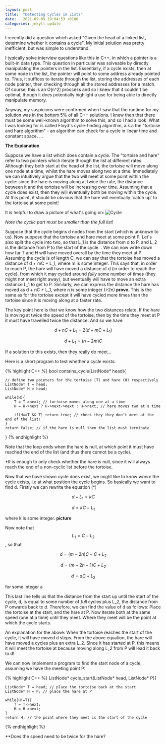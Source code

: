 ```yaml
---
layout: post
title:  "Detecting Cycles in Lists"
date:   2021-09-09 19:04:53 +0100
categories: jekyll update
---
```


I recently did a question which asked "Given the head of a linked list, determine whether it contains a cycle". My initial solution was pretty inefficient, but was simple to understand. 

I typically solve interview questions like this in C++, in which a pointer is a built-in data type. This question in particular was solveable by directly manipulating the pointers in the list. Essentially, if a cycle exists, then at some node in the list, the pointer will point to some address already pointed to. Thus, it suffices to iterate through the list, storing the addresses of each node pointer, then checking through all the stored addresses for a match. Of course, this is an O(n^2) proccess and so I knew that it couldn't be optimal, though it does potentially highlight a use for being able to directly manipulate memory.

Anyway, my suspicions were confirmed when I saw that the runtime for my solution was in the bottom 5% of all C++ solutions. I knew then that there must be some well-known algorithm to solve this, and so I had a look. What I was looking for is called Floyd's cycle-finding algorithm, a.k.a the "tortoise and hare algorithm" - an algorithm can check for a cycle in linear time and constant space.  ...

**The Explanation**

Suppose we have a list which does contain a cycle. The "tortoise and hare" refer to two pointers which iterate through the list at different rates. Although they both start at the head of the list, the tortoise will move along one node at a time, whilst the hare moves along two at a time. Immediately we can intuitively argue that the two will meet at some point within the cycle: since the hare is moving along at twice the rate, the distance between it and the tortoise will be increasing over time. Assuming that a cycle does exist, then they will eventually both be moving within the cycle. At this point, it should be obvious that the hare will eventually 'catch up' to the tortoise at some point! 


It is helpful to draw a picture of what's going on: 
![Cycle ](https://scif99.github.io/My-Blog/images/Cycle.jpg)



*Note the cyclic part must be smaller than the full list!*

Suppose that the cycle begins d nodes from the start (which is unknown to us). Now suppose that the tortoise and hare meet at some point P. Let's also split the cycle into two, so that L_1 is the distance from d to P, and L_2 is the distance from P to the start of the cycle. . We can now write down how far T and H will have moved overall by the time they meet at P. Assuming the cycle is of length C, we can say that the tortoise has moved a distance of d + mC + L_1, where m is some integer. This says that, in order to reach P, the hare will have moved a distance of d (in order to reach the cycle), from which it may cycled around *fully* some number of times (they might not meet right away), but eventually will have to move an extra distance L_1 to get to P. Similarly, we can express the distance the hare has moved as d + nC + L_1, where n is some integer (>2n) **prove**. This is the same as for the tortoise except it will have cycled more times than the tortoise since it is moving along at a faster rate. 

The key point here is that we know how the two distances relate. If the hare is moving at twice the speed of the tortoise, then by the time they meet at P it must have travelled twice the distance. And so we have

$$d+nC+L_1 = 2(d+mC+L_1)$$

$$d+L_1 = (n-2m)C$$                

If a solution to this exists, then they really do meet...

Here is a short program to test whether a cycle exists:

{% highlight C++ %}
bool contains_cycle(ListNode* head){

    // define two pointers for the tortoise (T) and hare (H) respectively
    ListNode* T = head;
    ListNode* H = head;

    while(H){
        T = T->next; // tortoise moves along one at a time
        H = H->next ? H->next->next : H->next; // hare moves two at a time 
        
        if(H==T && T) return true; // check they they don't meet at the end of the list!
    }
    return false; // if the hare is null then the list must terminate
}
{% endhighlight %}

Note that the loop ends when the hare is null, at which point it must have reached the end of the list (and thus there cannot be a cycle). 

*It is enough to only check whether the hare is null, since it will always reach the end of a non-cyclic list before the tortoise.


Now that we have shown cycle does exist, we might like to know *where* the cycle exists, i.e at what position the cycle begins. So basically we want to find d. Firstly we can rewrite the equation (*)

$$d+L_1 = kC$$  

$$d = kC - L_1$$
    
where k is some integer.  **picture**

Now note that $$L_1 = C - L_2$$, so that 

$$d = (m-2n)C - C + L_2$$

$$d = (m-2n-1)C + L_2$$

$$d = aC +L_2$$   
  
  for some integer a
    
This last line tells us that the distance from the start up until the start of the cycle, d, is equal to some number of *full* cycles plus L_2, the distance from P onwards back to d. Therefore, we can find the value of d as follows: Place the tortoise at the start, and the hare at P. Now iterate both at the same speed (one at a time) until they meet. Where they meet will be the point at which the cycle starts.

An explanation for the above: When the tortoise reaches the start of the cycle, it will have moved d steps. From the above equation, the hare will have moved a cycles plus an extra L_2. Since it has started at P, this means it will meet the tortoise at because moving along L_2 from P will lead it back to d! 

We can now implement a program to find the start node of a cycle, assuming we have the meeting point P:

{% highlight C++ %}
ListNode* cycle_start(ListNode* head, ListNode* P){

    ListNode* T = head; // place the tortoise back at the start
    ListNode* H = P; // place the hare at P

    while(H!=T){
        T = T->next;
        H = H->next; 
    }
    return H; // the point where they meet is the start of the cycle
{% endhighlight %}


**Does the speed need to be twice for the hare?
